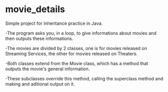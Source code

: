 # movie_details
Simple project for inheritance practice in Java.

-The program asks you, in a loop, to give informations about movies and then outputs these informations.

-The movies are divided by 2 classes, one is for movies released on Streaming Services, the other for movies released on Theaters.

-Both classes extend from the Movie class, which has a method that outputs the movie's general information.

-These subclasses override this method, calling the superclass method and making and aditional output on it.
